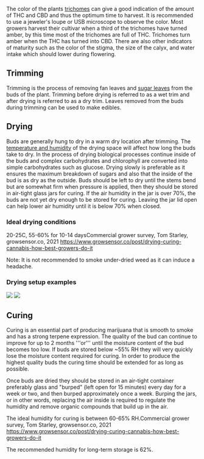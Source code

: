 The color of the plants [trichomes](/Anatomy_of_Cannabis#trichomes) can give a good indication of the amount of THC and CBD and thus the optimum time to harvest. It is recommended to use a jeweler's loupe or USB microscope to observe the color. Most growers harvest their cultivar when a third of the trichomes have turned amber, by this time most of the trichomes are full of THC. Trichomes turn amber when the THC has turned into CBD. There are also other indicators of maturity such as the color of the stigma, the size of the calyx, and water intake which should lower during flowering.

## Trimming
Trimming is the process of removing fan leaves and [sugar leaves](/Anatomy_of_Cannabis#sugar-leaves) from the buds of the plant. Trimming before drying is referred to as a wet trim and after drying is referred to as a dry trim. Leaves removed from the buds during trimming can be used to make edibles.

## Drying
Buds are generally hung to dry in a warm dry location after trimming. The [temperature and humidity](/Temperature_and_Humidity) of the drying space will affect how long the buds take to dry. In the process of drying biological processes continue inside of the buds and complex carbohydrates and chlorophyll are converted into simple carbohydrates such as glucose. Drying slowly is preferable as it ensures the maximum breakdown of sugars and also that the inside of the bud is as dry as the outside. Buds should be left to dry until the stems bend but are somewhat firm when pressure is applied, then they should be stored in air-tight glass jars for curing. If the air humidity in the jar is over 70%, the buds are not yet dry enough to be stored for curing. Leaving the jar lid open can help lower air humidity until it is below 70% when closed.

### Ideal drying conditions
20-25C, 55-60% for 10-14 days<ref>Commercial grower survey, Tom Starley, growsensor.co, 2021 https://www.growsensor.co/post/drying-curing-cannabis-how-best-growers-do-it</ref>

Note: It is not recommended to smoke under-dried weed as it can induce a headache.
### Drying setup examples

<div class='center'>
    <img src="/images/Drying-in-closet-after-harvest.jpg">
    <img src="/images/Cannabis_drying_on_screen.jpg"/>
</div>

## Curing 
Curing is an essential part of producing marijuana that is smooth to smoke and has a strong terpene expression. The quality of the bud can continue to improve for up to 2 months '''or''' until the moisture content of the bud becomes too low. If buds are stored below ~55% RH they will very quickly lose the moisture content required for curing. In order to produce the highest quality buds the curing time should be extended for as long as possible.  

Once buds are dried they should be stored in an air-tight container preferably glass and "burped" (left open for 15 minutes) every day for a week or two, and then burped approximately once a week. Burping the jars, or in other words, replacing the air inside is required to regulate the humidity and remove organic compounds that build up in the air. 

The ideal humidity for curing is between 60-65% RH.<ref>Commercial grower survey, Tom Starley, growsensor.co, 2021 https://www.growsensor.co/post/drying-curing-cannabis-how-best-growers-do-it</ref>

The recommended humidity for long-term storage is 62%.
